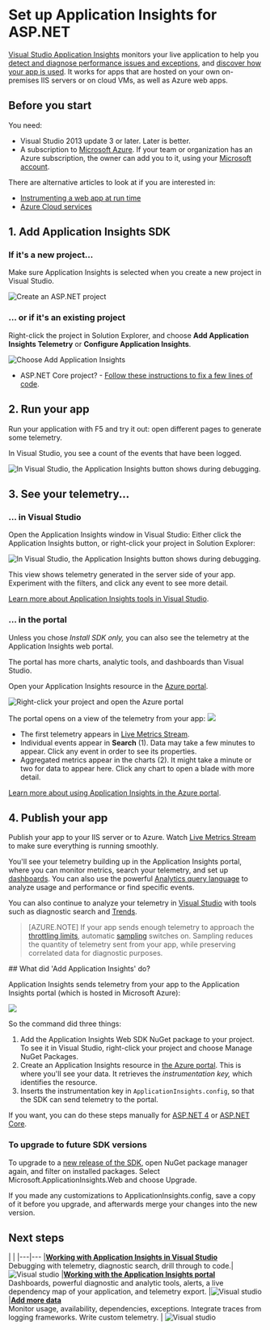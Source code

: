 <properties 
	pageTitle="Set up web app analytics for ASP.NET with Application Insights | Microsoft Azure" 
	description="Configure performance, availability and usage analytics for your ASP.NET website, hosted on-premises or in Azure." 
	services="application-insights" 
    documentationCenter=".net"
	authors="NumberByColors" 
	manager="douge"/>

<tags 
	ms.service="application-insights" 
	ms.workload="tbd" 
	ms.tgt_pltfrm="ibiza" 
	ms.devlang="na" 
	ms.topic="get-started-article" 
	ms.date="08/09/2016" 
	ms.author="daviste"/>


# Set up Application Insights for ASP.NET

[Visual Studio Application Insights](app-insights-overview.md) monitors your live application to help you [detect and diagnose performance issues and exceptions](app-insights-detect-triage-diagnose.md), and [discover how your app is used](app-insights-overview-usage.md).  It works for apps that are hosted on your own on-premises IIS servers or on cloud VMs, as well as Azure web apps.


## Before you start

You need:

* Visual Studio 2013 update 3 or later. Later is better.
* A subscription to [Microsoft Azure](http://azure.com). If your team or organization has an Azure subscription, the owner can add you to it, using your [Microsoft account](http://live.com). 

There are alternative articles to look at if you are interested in:

* [Instrumenting a web app at run time](app-insights-monitor-performance-live-website-now.md)
* [Azure Cloud services](app-insights-cloudservices.md)

## <a name="ide"></a> 1. Add Application Insights SDK


### If it's a new project...

Make sure Application Insights is selected when you create a new project in Visual Studio. 


![Create an ASP.NET project](./media/app-insights-asp-net/appinsights-01-vsnewp1.png)


### ... or if it's an existing project

Right-click the project in Solution Explorer, and choose **Add Application Insights Telemetry** or **Configure Application Insights**.

![Choose Add Application Insights](./media/app-insights-asp-net/appinsights-03-addExisting.png)

* ASP.NET Core project? - [Follow these instructions to fix a few lines of code](https://github.com/Microsoft/ApplicationInsights-aspnetcore/wiki/Getting-Started#add-application-insights-instrumentation-code-to-startupcs). 



## <a name="run"></a> 2. Run your app

Run your application with F5 and try it out: open different pages to generate some telemetry.

In Visual Studio, you see a count of the events that have been logged. 

![In Visual Studio, the Application Insights button shows during debugging.](./media/app-insights-asp-net/54.png)

## 3. See your telemetry...

### ... in Visual Studio

Open the Application Insights window in Visual Studio: Either click the Application Insights button, or right-click your project in Solution Explorer:

![In Visual Studio, the Application Insights button shows during debugging.](./media/app-insights-asp-net/55.png)

This view shows telemetry generated in the server side of your app. Experiment with the filters, and click any event to see more detail.

[Learn more about Application Insights tools in Visual Studio](app-insights-visual-studio.md).

<a name="monitor"></a> 
### ... in the portal

Unless you chose *Install SDK only,* you can also see the telemetry at the Application Insights web portal. 

The portal has more charts, analytic tools, and dashboards than Visual Studio. 


Open your Application Insights resource in the [Azure portal](https://portal.azure.com/).

![Right-click your project and open the Azure portal](./media/app-insights-asp-net/appinsights-04-openPortal.png)

The portal opens on a view of the telemetry from your app:
![](./media/app-insights-asp-net/66.png)

* The first telemetry appears in [Live Metrics Stream](app-insights-metrics-explorer.md#live-metrics-stream).
* Individual events appear in **Search** (1). Data may take a few minutes to appear. Click any event in order to see its properties. 
* Aggregated metrics appear in the charts (2). It might take a minute or two for data to appear here. Click any chart to open a blade with more detail.

[Learn more about using Application Insights in the Azure portal](app-insights-dashboards.md).

## 4. Publish your app

Publish your app to your IIS server or to Azure. Watch [Live Metrics Stream](app-insights-metrics-explorer.md#live-metrics-stream) to make sure everything is running smoothly.

You'll see your telemetry building up in the Application Insights portal, where you can monitor metrics, search your telemetry, and set up [dashboards](app-insights-dashboards.md). You can also use the powerful [Analytics query language](app-insights-analytics.md) to analyze usage and performance or find specific events. 

You can also continue to analyze your telemetry in [Visual Studio](app-insights-visual-studio.md) with tools such as diagnostic search and [Trends](app-insights-visual-studio-trends.md).

> [AZURE.NOTE] If your app sends enough telemetry to approach the [throttling limits](app-insights-pricing.md#limits-summary), automatic [sampling](app-insights-sampling.md) switches on. Sampling reduces the quantity of telemetry sent from your app, while preserving correlated data for diagnostic purposes.


##<a name="land"></a> What did 'Add Application Insights' do?

Application Insights sends telemetry from your app to the Application Insights portal (which is hosted in Microsoft Azure):

![](./media/app-insights-asp-net/01-scheme.png)

So the command did three things:

1. Add the Application Insights Web SDK NuGet package to your project. To see it in Visual Studio, right-click your project and choose Manage NuGet Packages.
2. Create an Application Insights resource in [the Azure portal](https://portal.azure.com/). This is where you'll see your data. It retrieves the *instrumentation key,* which identifies the resource.
3. Inserts the instrumentation key in `ApplicationInsights.config`, so that the SDK can send telemetry to the portal.

If you want, you can do these steps manually for [ASP.NET 4](app-insights-windows-services.md) or [ASP.NET Core](https://github.com/Microsoft/ApplicationInsights-aspnetcore/wiki/Getting-Started).

### To upgrade to future SDK versions

To upgrade to a [new release of the SDK](https://github.com/Microsoft/ApplicationInsights-dotnet-server/releases), open NuGet package manager again, and filter on installed packages. Select Microsoft.ApplicationInsights.Web and choose Upgrade.

If you made any customizations to ApplicationInsights.config, save a copy of it before you upgrade, and afterwards merge your changes into the new version.



## Next steps

| | 
|---|---
|**[Working with Application Insights in Visual Studio](app-insights-visual-studio.md)**<br/>Debugging with telemetry, diagnostic search, drill through to code.|![Visual studio](./media/app-insights-asp-net/61.png)
|**[Working with the Application Insights portal](app-insights-dashboards.md)**<br/>Dashboards, powerful diagnostic and analytic tools, alerts, a live dependency map of your application, and telemetry export. |![Visual studio](./media/app-insights-asp-net/62.png)
|**[Add more data](app-insights-asp-net-more.md)**<br/>Monitor usage, availability, dependencies, exceptions. Integrate traces from logging frameworks. Write custom telemetry. | ![Visual studio](./media/app-insights-asp-net/64.png)






